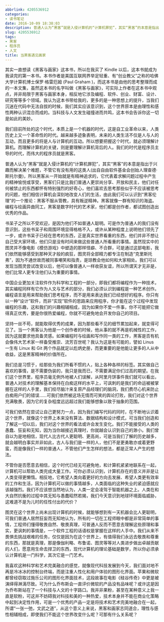 ```yaml
---
abbrlink: 4205536912
categories:
- 读书笔记
date: 2016-10-09 18:38:03
description: 普通人认为“黑客”就是入侵计算机的“计算机罪犯”，其实“黑客”的本意是指出于兴趣而解决某个难题，不管它有没有用的这类人(出自自由软件基金会创始人理查德·斯托尔曼)，所以黑客从一开始就是有精神追求的，它代表着求解问题过程中产生的精神愉悦或享受，黑客们只是比我们普通人更崇尚分享、开放和民主，他们对任何被禁止的东西都怀有特别强烈的好奇心，他们喜欢去思考那些似乎不应该被思考的问题，他们相信计算机会深刻地改变人们的生活，由此我们可以认识到“黑客伦理”的一个推论：黑客不服从管教，具有叛逆精神;图灵在这个世界上尚未出现计算机的时候，就能够想到有一天机器会比人更聪明，可我们普通人居然狂妄而无知地认为，所有的一切在工程师眼中都是非常简单的事情，工程师们懂得敬畏自然、敬畏真理，可普通人反而不愿意去理解这些原理和事实，更讽刺的事情是，一个软件工程的话语权是掌握在这样的人手中;我们从来不畏惧去挑战艰难的任务，仅仅是因为在这个世界上，有值得我们永远去敬畏和尊重的东西，那就是真理，那是像伽利略、布鲁诺、图灵等等对人类进步做出卓越贡献的人们，愿意用生命去捍卫的东西，现代计算机的理论基础是数学，所以你必须承认计算机是一门科学，其次它是一门艺术
slug: 4205536912
tags:
- 黑客
- 程序员
- 人文
title: 当黑客遇见画家
---
```


其实一直想读《黑客与画家》这本书，所以在我买了 Kindle 以后，这本书就成为我读完的第一本书。本书作者是美国互联网界举足轻重、有“创业教父”之称的哈佛大学计算机博士保罗·格雷厄姆 (Paul Graham )，而这本书是由他的思考整理而成的一本文集，虽然这本书的名字叫做《黑客与画家》，可实际上作者在这本书中观点，并非局限于黑客与画家本身，相反地它涉及编程、软件、创业、财富、设计、研究等等多个领域。我认为这本书带给我的，更多的是一种思想上的提升，当我们沉迷在代码中无法自拔的时候，我们其实应该意识到，这个世界原本是由理性和感性两种认识混合而成的。当科技与人文发生碰撞进而共鸣，这本书会告诉你这一切是如此的美妙。

<!--more-->

我们目前所处的这个时代，本质上是一个机器的时代，这是自工业革命以来，人类历史上又一个革命性的时代。越来越多迹象表明，未来的人类生活不仅是人与人的互动，而且更多的将是人与计算机的互动。所以想要把握这个时代，就必须理解计算机。而理解计算机的关键，则是要理解计算机背后的人。我们的时代是程序员主导的时代，而伟大的程序员就是黑客。

普通人认为“黑客”就是入侵计算机的“计算机罪犯”，其实“黑客”的本意是指出于兴趣而解决某个难题，不管它有没有用的这类人(出自自由软件基金会创始人理查德·斯托尔曼)，所以黑客从一开始就是有精神追求的，它代表着求解问题过程中产生的精神愉悦或享受，黑客们只是比我们普通人更崇尚分享、开放和民主，他们对任何被禁止的东西都怀有特别强烈的好奇心，他们喜欢去思考那些似乎不应该被思考的问题，他们相信计算机会深刻地改变人们的生活，由此我们可以认识到“黑客伦理”的一个推论：黑客不服从管教，具有叛逆精神。黑客就像一群有知识的海盗。编程与绘画异曲同工，黑客是数字时代的艺术家，他们都是创作者，都试图创造出优秀的作品。

书呆子之所以不受欢迎，是因为他们不如普通人聪明。可是作为普通人的我们没有意识到，这些书呆子和周围环境显得格格不入，或许从某种程度上说明他们领先了一步，或许书呆子已经在思考的东西，正是真实世界看重的东西，他们并非不想让自己受大家环境，他们只是没有时间来做这些普通人所看重的事情。虽然现实中的图灵并不像电影《模仿游戏》中塑造的那样怪癖、不合群，可是通过这部电影，我们依然能够感受到那种天才般的疯狂，图灵将全部精力都专注在制造“克里斯托弗”，因为不通世故而被同事嘲笑和指责，是琼教会他如何和大家相处。我们可以发现当图灵尝试改变以后，他可以像普通人一样收获友谊，所以所谓天才无非是，他们比常人更专注他们认为重要的事情。

中国企业更加关注软件作为科学和工程的一部分，即我们都将编程作为一种技术，其实编程同样有它作为人文与艺术的部分，我们必须认识到编程是一种艺术创作。编程语言是用来帮助我们思考程序，而不是用来表达我们已经想好的程序。你只有以一种“设计”软件，而非“实现”软件的思路来应用程序，你才能在这个过程中发现编程的乐趣，这和我们的兴趣相辅相成，因为如果你不爱一件事，你不可能把它做得真正优秀，要是你很热爱编程，你就不可避免地会开发你自己的项目。

坚持一丝不苟，就能取得优秀的成果，因为那些看不见的细节累加起来，就变得可见了。当一个黑客认为他是一个创作者的时候，他从事的就不再是机械性的工作，因为这就要求他具备灵感。如果编程时与绘画和写作同一类的工作，黑客是否有机会像伟大艺术家一样备受推崇、流芳百世呢？我认为这是有可能的，譬如 Linus 一生有 Linux 和 Git 两个作品就足以彪炳史册，而更重要的是他能让更多的人从中收益，这是黑客精神的价值所在。

我们总是习惯于，给那些为我们所看不惯的人，贴上各种各样的标签。其实做自己喜欢的事情，是不需要伪装的，我只是我而已，不需要满足你们过高的期望。在我们这个世界里，程序员毫无例外地被人们误解，从阿里月饼事件我们就可以看出，普通人对技术的理解基本保持在白痴这样的水平上，可讽刺的是我们的命运被被掌握在这样的人手里，我们绞尽脑汁来复原产品经理们的脑洞，我们费尽心机来防止白痴用户们的错误……可我们依然被这场无情而可笑的舆论打败，我们对这个世界充满敬畏，因为它的复杂程度远远超过我们能够想象以致于抽象的范围。

可我们依然在尝试让自己更努力一点，因为我们编写代码的同时，在不断地认识着这个世界，就像这个世界上本来没有算法、数据结构和设计模式，可当我们创造和了解这一切以后，我们对这个世界的看法或许会发生变化。我们不能接受的人类的愚蠢、狂妄和无知，因为当你越接近真理时，你就越会认识到自己的渺小。我们曾自以为是地相信，现代人比古代人更聪明、更高尚，可是当我们了解的历史越多，就会越明白事实并非如此，古人与我们是一样的人，他们不是更勇敢亦或着更野蛮，而是像我们一样的普通人，不管他们产生怎样的想法，都是正常人产生的想法。

不管你是否愿意去相信，这个时代已经无可避免地，和计算机紧紧地联系在一起，计算机可以帮助人类完成大量工作。可你必须认识到，计算机存在的意义并非是让人类变得更懒惰。相反地，它希望人类向着更好的方向去发展、希望人类更有效率的工作和生活，因为计算机可以做的事情越多，人类面临的这种失业的紧迫感就应该越强烈。我们不应该想当然地认为，人类一定会凌驾于智能机器之上。人类在和大自然抗衡的过程中其无知与愚蠢昭然若揭，我们今天意识到地球环境面临威胁，这难道不是为儿时的任性付出的代价？

图灵在这个世界上尚未出现计算机的时候，就能够想到有一天机器会比人更聪明，可我们普通人居然狂妄而无知地认为，所有的一切在工程师眼中都是非常简单的事情，工程师们懂得敬畏自然、敬畏真理，可普通人反而不愿意去理解这些原理和事实，更讽刺的事情是，一个软件工程的话语权是掌握在这样的人手中。我们从来不畏惧去挑战艰难的任务，仅仅是因为在这个世界上，有值得我们永远去敬畏和尊重的东西，那就是真理，那是像伽利略、布鲁诺、图灵等等对人类进步做出卓越贡献的人们，愿意用生命去捍卫的东西，现代计算机的理论基础是数学，所以你必须承认计算机是一门科学，其次它是一门艺术。

我喜欢这种科学和艺术完美融合的感觉，就像现代科技发展到今天，我们面对地不再是冷冰冰的控制台终端，而是注重人性化和用户体验的图形化界面。苹果和微软都曾经窃取过施乐公司的图形化界面技术，这段故事在电影《硅谷传奇》中更是被演绎得淋漓尽致。可为什么乔布斯会一直评价微软的产品没有品味呢？或许这是因为乔布斯站在了一个科技与人文的十字路口。我并非果粉，甚至在某种意义上我一直是软粉，可这并不妨碍我对科技和美的一种热爱，技术本身并不能在商业化策略中起到决定性作用，可是一个优秀的产品一定是将技术和艺术完美地融合在一起，所谓“一张一弛，文武之道”，从这个意义上来说，黑客和画家志同道合，理性与感性相辅相成，即使我们不能这个世界改变什么呢？可那有什么关系呢？